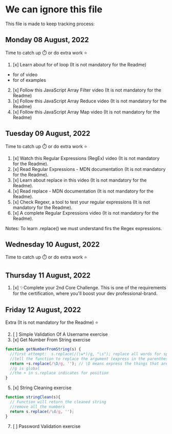 # We can ignore this file
This file is made to keep tracking process:
## Monday 08 August, 2022
Time to catch up ⏱️ or do extra work ⭐
1. [x] Learn about for of loop (It is not mandatory for the Readme)
* for of video
* for of examples
2. [x] Follow this JavaScript Array Filter video (It is not mandatory for the Readme)
3. [x] Follow this JavaScript Array Reduce video (It is not mandatory for the Readme)
4. [x] Follow this JavaScript Array Map video (It is not mandatory for the Readme)

## Tuesday 09 August, 2022
Time to catch up ⏱️ or do extra work ⭐
1. [x] Watch this Regular Expressions (RegEx) video (It is not mandatory for the Readme).
2. [x] Read Regular Expressions - MDN documentation (It is not mandatory for the Readme).
3. [x] Learn about replace in this video (It is not mandatory for the Readme).
4. [x] Read replace - MDN documentation (It is not mandatory for the Readme).
5. [x] Check Regexr, a tool to test your regular expressions (It is not mandatory for the Readme).
6. [x] A complete Regular Expressions video (It is not mandatory for the Readme).

Notes: To learn .replace() we must understand firs the Regex expressions.

## Wednesday 10 August, 2022
Time to catch up ⏱️ or do extra work ⭐

## Thursday 11 August, 2022
1. [x] ✨Complete your 2nd Core Challenge. This is one of the requirements for the certification, where you'll boost your dev professional-brand.

## Friday 12 August, 2022
Extra (It is not mandatory for the Readme) ⭐

2. [ ] Simple Validation Of A Username exercise
3. [x] Get Number From String exercise
```JavaScript
function getNumberFromString(s) {
  //first attempt:  s.replace(/(\w*)/g, "\s"); replace all words for spaces my first thought(?);
  //tell the function to replace the argument (express in the parenthesis using regex expression);
  return +s.replace(/\D/g, ''); // \D means express the things that are NOT digits into '' (spaces of the string);
  //g is global
  //the + in s.replace indicates for position 
}
```
5. [x] String Cleaning exercise
```JavaScript
function stringClean(s){
  // Function will return the cleaned string
  //remove all the numbers
  return s.replace(/\d/g, '');
}
```
7. [ ] Password Validation exercise
